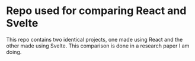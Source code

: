 # Repo used for comparing React and Svelte
This repo contains two identical projects, one made using React and the other made using Svelte.
This comparison is done in a research paper I am doing.
